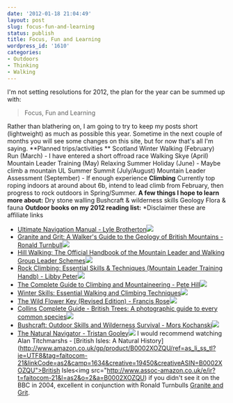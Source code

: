 ```yaml
---
date: '2012-01-18 21:04:49'
layout: post
slug: focus-fun-and-learning
status: publish
title: Focus, Fun and Learning
wordpress_id: '1610'
categories:
- Outdoors
- Thinking
- Walking
---
```


I'm not setting resolutions for 2012, the plan for the year can be summed up with: 

> Focus, Fun and Learning

Rather than blathering on, I am going to try to keep my posts short (lightweight) as much as possible this year. Sometime in the next couple of months you will see some changes on this site, but for now that's all I'm saying. **Planned trips/activities ** Scotland Winter Walking (February) Run (March) - I have entered a short offroad race Walking Skye (April) Mountain Leader Training (May) Relaxing Summer Holiday (June) - Maybe climb a mountain UL Summer Summit (July/August) Mountain Leader Assessment (September) - If enough experience **Climbing** Currently top roping indoors at around about 6b, intend to lead climb from February, then progress to rock outdoors in Spring/Summer. **A few things I hope to learn more about:** Dry stone walling Bushcraft & wilderness skills Geology Flora & fauna **Outdoor books on my 2012 reading list:** *Disclaimer these are affiliate links

  * [Ultimate Navigation Manual - Lyle Brotherton](http://www.amazon.co.uk/gp/product/0007424604/ref=as_li_ss_tl?ie=UTF8&tag=faitocom-21&linkCode=as2&camp=1634&creative=19450&creativeASIN=0007424604)![](http://www.assoc-amazon.co.uk/e/ir?t=faitocom-21&l=as2&o=2&a=0007424604)
  * [Granite and Grit: A Walker's Guide to the Geology of British Mountains - Ronald Turnbull](http://www.amazon.co.uk/gp/product/071123180X/ref=as_li_ss_tl?ie=UTF8&tag=faitocom-21&linkCode=as2&camp=1634&creative=19450&creativeASIN=071123180X)![](http://www.assoc-amazon.co.uk/e/ir?t=faitocom-21&l=as2&o=2&a=071123180X)
  * [Hill Walking: The Official Handbook of the Mountain Leader and Walking Group Leader Schemes](http://www.amazon.co.uk/gp/product/0954151100/ref=as_li_ss_tl?ie=UTF8&tag=faitocom-21&linkCode=as2&camp=1634&creative=19450&creativeASIN=0954151100)![](http://www.assoc-amazon.co.uk/e/ir?t=faitocom-21&l=as2&o=2&a=0954151100)
  * [Rock Climbing: Essential Skills & Techniques (Mountain Leader Training Handb) - Libby Peter](http://www.amazon.co.uk/gp/product/095415116X/ref=as_li_ss_tl?ie=UTF8&tag=faitocom-21&linkCode=as2&camp=1634&creative=19450&creativeASIN=095415116X)![](http://www.assoc-amazon.co.uk/e/ir?t=faitocom-21&l=as2&o=2&a=095415116X)
  * [The Complete Guide to Climbing and Mountaineering - Pete Hill](http://www.amazon.co.uk/gp/product/0715328425/ref=as_li_ss_tl?ie=UTF8&tag=faitocom-21&linkCode=as2&camp=1634&creative=19450&creativeASIN=0715328425)![](http://www.assoc-amazon.co.uk/e/ir?t=faitocom-21&l=as2&o=2&a=0715328425)
  * [Winter Skills: Essential Walking and Climbing Techniques](http://www.amazon.co.uk/gp/product/0954151135/ref=as_li_ss_tl?ie=UTF8&tag=faitocom-21&linkCode=as2&camp=1634&creative=19450&creativeASIN=0954151135)![](http://www.assoc-amazon.co.uk/e/ir?t=faitocom-21&l=as2&o=2&a=0954151135)
  * [The Wild Flower Key (Revised Edition) - Francis Rose](http://www.amazon.co.uk/gp/product/0723251754/ref=as_li_ss_tl?ie=UTF8&tag=faitocom-21&linkCode=as2&camp=1634&creative=19450&creativeASIN=0723251754)![](http://www.assoc-amazon.co.uk/e/ir?t=faitocom-21&l=as2&o=2&a=0723251754)
  * [Collins Complete Guide - British Trees: A photographic guide to every common species](http://www.amazon.co.uk/gp/product/0007236859/ref=as_li_ss_tl?ie=UTF8&tag=faitocom-21&linkCode=as2&camp=1634&creative=19450&creativeASIN=0007236859)![](http://www.assoc-amazon.co.uk/e/ir?t=faitocom-21&l=as2&o=2&a=0007236859)
  * [Bushcraft: Outdoor Skills and Wilderness Survival - Mors Kochanski](http://www.amazon.co.uk/gp/product/1551051222/ref=as_li_ss_tl?ie=UTF8&tag=faitocom-21&linkCode=as2&camp=1634&creative=19450&creativeASIN=1551051222)![](http://www.assoc-amazon.co.uk/e/ir?t=faitocom-21&l=as2&o=2&a=1551051222)
  * [The Natural Navigator - Tristan Gooley](http://www.amazon.co.uk/gp/product/1905264941/ref=as_li_ss_tl?ie=UTF8&tag=faitocom-21&linkCode=as2&camp=1634&creative=19450&creativeASIN=1905264941)![](http://www.assoc-amazon.co.uk/e/ir?t=faitocom-21&l=as2&o=2&a=1905264941)
I would recommend watching Alan Titchmarshs - [British Isles: A Natural History](http://www.amazon.co.uk/gp/product/B0002XOZQU/ref=as_li_ss_tl?ie=UTF8&tag=faitocom-21&linkCode=as2&camp=1634&creative=19450&creativeASIN=B0002XOZQU">British Isles</a><img src="http://www.assoc-amazon.co.uk/e/ir?t=faitocom-21&l=as2&o=2&a=B0002XOZQU) if you didn't see it on the BBC in 2004, excellent in conjunction with Ronald Turnbulls [Granite and Grit](http://www.amazon.co.uk/gp/product/071123180X/ref=as_li_ss_tl?ie=UTF8&tag=faitocom-21&linkCode=as2&camp=1634&creative=19450&creativeASIN=071123180X).
